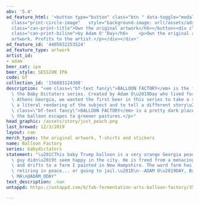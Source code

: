 ```yaml
---
abv: '5.4'
ad_feature_html: '<button type="button" class="btn " data-toggle="modal" data-target="#medusa-t-modal"><div
  class="print-circle-image"   style="background-image: url(/assets/ads/balloon_factory_graphic@0,3x.png);"></div>    <h6
  class="can-print-title">Own the original artwork</h6></button><div class="can-print-description">    <h6
  class="can-print-biline">by Adam O''Day</h6>    <p>Own the original acrylic-on-canvas
  artwork. Profits to the artist.</p></div></div>'
ad_feature_id: '4405832253524'
ad_feature_type: artwork
artist_id:
- adam
beer_cat: ipa
beer_style: SESSION IPA
code: bf
collection_id: '156883124308'
description: "<em class=\"bf-text fancy\">BALLOON FACTORY</em> is the first can in\
  \ the Baby Dictators series. Created by Adam O\u2019Day who lived for a time in\
  \ Athens Georgia, we wanted the first beer in this series to take a step back from\
  \ a literal rendering of the subject and to tell a different story\u2026 the <em\
  \ class=\"bf-text fancy\">BALLOON FACTORY</em> is a pretty dark place, from which\
  \ the balloon escapes to greener pastures.</p>"
head_graphic: /assets/story/just_peach.png
last_brewed: 12/3/2019
layout: can
merch_types: the original artwork, T-shirts and stickers
name: Balloon Factory
series: babydictators
statement: "\u201CThis baby Trump balloon is a very orange Georgia peach. The poor\
  \ guy didn\u2019t seem happy in the city. He is freed from a menacing urban landscape\
  \ and drifts to a farm I painted in New Hampshire. The word farm has multiple meanings:\
  \ retiring in peace... or going to jail.\u201D\n--ADAM O\u2019DAY, Balloon Factory,\
  \ MA\n@ADAM_ODAY"
text_description: .nan
untappd: https://untappd.com/b/fab-fermentation-arts-balloon-factory/3589306

---
```

